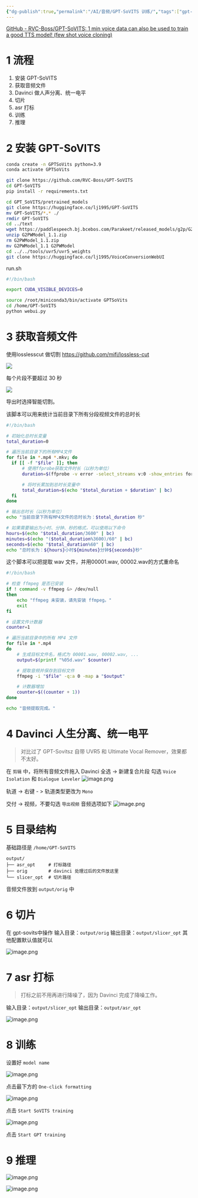 ```yaml
---
{"dg-publish":true,"permalink":"/AI/音频/GPT-SoVITS 训练/","tags":["gpt-sovits","davinci"]}
---
```


[GitHub - RVC-Boss/GPT-SoVITS: 1 min voice data can also be used to train a good TTS model! (few shot voice cloning)](https://github.com/RVC-Boss/GPT-SoVITS)
# 1 流程

1. 安装 GPT-SoVITS
2. 获取音频文件
3. Davinci 做人声分离、统一电平
4. 切片
5. asr 打标
6. 训练
7. 推理

# 2 安装 GPT-SoVITS


``` bash
conda create -n GPTSoVits python=3.9
conda activate GPTSoVits

git clone https://github.com/RVC-Boss/GPT-SoVITS
cd GPT-SoVITS
pip install -r requirements.txt

cd GPT_SoVITS/pretrained_models
git clone https://huggingface.co/lj1995/GPT-SoVITS
mv GPT-SoVITS/*.* ./
rmdir GPT-SoVITS
cd ../text
wget https://paddlespeech.bj.bcebos.com/Parakeet/released_models/g2p/G2PWModel_1.1.zip
unzip G2PWModel_1.1.zip
rm G2PWModel_1.1.zip
mv G2PWModel_1.1 G2PWModel
cd ../../tools/uvr5/uvr5_weights
git clone https://huggingface.co/lj1995/VoiceConversionWebUI
```

run.sh
``` bash
#!/bin/bash

export CUDA_VISIBLE_DEVICES=0

source /root/miniconda3/bin/activate GPTSoVits
cd /home/GPT-SoVITS
python webui.py
```

# 3 获取音频文件

使用losslesscut 做切割
https://github.com/mifi/lossless-cut
   
![](https://nxl-tuchuang.oss-cn-beijing.aliyuncs.com/202408091218071.png)

  每个片段不要超过 30 秒

  ![](https://nxl-tuchuang.oss-cn-beijing.aliyuncs.com/202408091218072.png)

导出时选择智能切割。

该脚本可以用来统计当前目录下所有分段视频文件的总时长

  ``` bash
#!/bin/bash

# 初始化总时长变量
total_duration=0

# 遍历当前目录下的所有MP4文件
for file in *.mp4 *.mkv; do
    if [[ -f "$file" ]]; then
        # 使用ffprobe获取文件时长（以秒为单位）
        duration=$(ffprobe -v error -select_streams v:0 -show_entries format=duration -of default=noprint_wrappers=1:nokey=1 "$file")

        # 将时长累加到总时长变量中
        total_duration=$(echo "$total_duration + $duration" | bc)
    fi
done

# 输出总时长（以秒为单位）
echo "当前目录下所有MP4文件的总时长为：$total_duration 秒"

# 如果需要输出为小时、分钟、秒的格式，可以使用以下命令
hours=$(echo "$total_duration/3600" | bc)
minutes=$(echo "($total_duration%3600)/60" | bc)
seconds=$(echo "$total_duration%60" | bc)
echo "总时长为：${hours}小时${minutes}分钟${seconds}秒"
```


这个脚本可以把提取 wav 文件，并用00001.wav, 00002.wav的方式重命名

``` bash
#!/bin/bash

# 检查 ffmpeg 是否已安装
if ! command -v ffmpeg &> /dev/null
then
    echo "ffmpeg 未安装，请先安装 ffmpeg。"
    exit
fi

# 设置文件计数器
counter=1

# 遍历当前目录中的所有 MP4 文件
for file in *.mp4
do
    # 生成目标文件名，格式为 00001.wav, 00002.wav, ...
    output=$(printf "%05d.wav" $counter)

    # 提取音频并保存到目标文件
    ffmpeg -i "$file" -q:a 0 -map a "$output"

    # 计数器增加
    counter=$((counter + 1))
done

echo "音频提取完成。"
```


# 4 Davinci 人生分离、统一电平

> 对比过了 GPT-Sovitsz 自带 UVR5 和 Ultimate Vocal Remover，效果都不太好。

在 `剪辑` 中，将所有音频文件拖入 Davinci
全选 -> 新建复合片段
勾选 `Voice Isolation` 和 `Dialogue Leveler`
![image.png](https://nxl-tuchuang.oss-cn-beijing.aliyuncs.com/202408091009082.png)

轨道 -> 右键 - > 轨道类型更改为 `Mono`

交付 -> 视频，不要勾选 `导出视频`
音频选项如下
![image.png](https://nxl-tuchuang.oss-cn-beijing.aliyuncs.com/202408091032643.png)




# 5 目录结构

基础路径是 `/home/GPT-SoVITS`

``` text
output/
├── asr_opt     # 打标路径
├── orig        # davinci 处理过后的文件放这里
└── slicer_opt  # 切片路径
```

音频文件放到 `output/orig` 中

# 6 切片

在 gpt-sovits中操作
输入目录：`output/orig`
输出目录：`output/slicer_opt`
其他配置默认值就可以

![image.png](https://nxl-tuchuang.oss-cn-beijing.aliyuncs.com/202408091038570.png)


# 7 asr 打标

> 打标之前不用再进行降噪了，因为 Davinci 完成了降噪工作。

输入目录：`output/slicer_opt`
输出目录：`output/asr_opt`

![image.png](https://nxl-tuchuang.oss-cn-beijing.aliyuncs.com/202408091040493.png)



# 8 训练

设置好 `model name`

![image.png](https://nxl-tuchuang.oss-cn-beijing.aliyuncs.com/202408091221964.png)


点击最下方的 `One-click formatting`


![image.png](https://nxl-tuchuang.oss-cn-beijing.aliyuncs.com/202408091221965.png)

点击 `Start SoVITS training`

![image.png](https://nxl-tuchuang.oss-cn-beijing.aliyuncs.com/202408091221966.png)

点击 `Start GPT training`
# 9 推理

![image.png](https://nxl-tuchuang.oss-cn-beijing.aliyuncs.com/202408091221967.png)

![image.png](https://nxl-tuchuang.oss-cn-beijing.aliyuncs.com/202408091221968.png)
